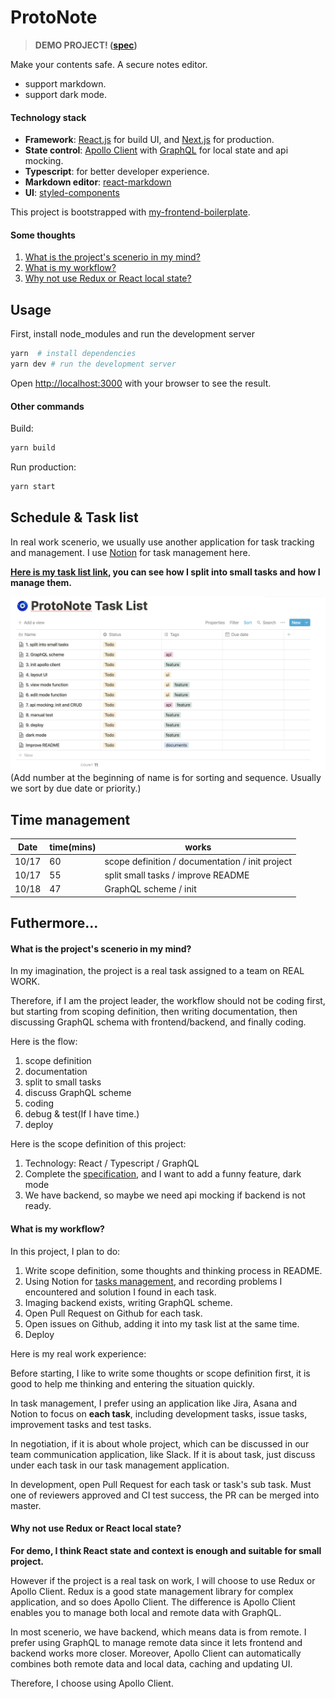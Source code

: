 # ProtoNote

> **DEMO PROJECT! ([spec](https://gist.github.com/mmso/9097e36918084fa8ab3b0bb823327201))**

Make your contents safe. A secure notes editor.
- support markdown.
- support dark mode.


#### Technology stack
- **Framework**: [React.js](https://reactjs.org) for build UI, and [Next.js](https://nextjs.org) for production.
- **State control**: [Apollo Client](https://www.apollographql.com/docs/react/)  with [GraphQL](https://graphql.org) for local state and api mocking.
- **Typescript**: for better developer experience.
- **Markdown editor**: [react-markdown](https://github.com/remarkjs/react-markdown)
- **UI**: [styled-components](https://styled-components.com)

This project is bootstrapped with [my-frontend-boilerplate](https://github.com/TseHang/frontend-boilerplate).


#### Some thoughts
1. [What is the project's scenerio in my mind?](#what-is-the-projects-scenerio-in-my-mind)
2. [What is my workflow?](#what-is-my-workflow)
3. [Why not use Redux or React local state?](#why-not-use-redux-or-react-local-state)

## Usage

First, install node_modules and run the development server

```bash
yarn  # install dependencies
yarn dev # run the development server
```

Open [http://localhost:3000](http://localhost:3000) with your browser to see the result.


#### Other commands

Build:
```bash
yarn build
```

Run production:
```bash
yarn start
```



## Schedule & Task list
In real work scenerio, we usually use another application for task tracking and management. I use [Notion](https://www.notion.so/product) for task management here.

**[Here is my task list link](https://www.notion.so/mengtse/aeee76b7f9fc4d53af217610231d9bec?v=aa9a7efe74a643dcbe0e000dcad9253e), you can see how I split into small tasks and how I manage them.**

![preview](./resources/taskList.png)
(Add number at the beginning of name is for sorting and sequence. Usually we sort by due date or priority.)



## Time management
| Date | time(mins) | works |
| ---- | ---- | --- |
| 10/17 | 60 | scope definition / documentation / init project |
| 10/17 | 55 | split small tasks / improve README |
| 10/18 | 47 | GraphQL scheme / init |


## Futhermore...

#### What is the project's scenerio in my mind?
In my imagination, the project is a real task assigned to a team on REAL WORK.

Therefore, if I am the project leader, the workflow should not be coding first, but starting from scoping definition, then writing documentation, then discussing GraphQL schema with frontend/backend, and finally coding.

Here is the flow:
1. scope definition
2. documentation
3. split to small tasks
3. discuss GraphQL scheme
4. coding
5. debug & test(If I have time.)
6. deploy

Here is the scope definition of this project:
1. Technology: React / Typescript / GraphQL
2. Complete the [specification](https://gist.github.com/mmso/9097e36918084fa8ab3b0bb823327201), and I want to add a funny feature, dark mode
3. We have backend, so maybe we need api mocking if backend is not ready.

#### What is my workflow?
In this project, I plan to do:
1. Write scope definition, some thoughts and thinking process in README.
2. Using Notion for [tasks management](https://www.notion.so/mengtse/aeee76b7f9fc4d53af217610231d9bec?v=aa9a7efe74a643dcbe0e000dcad9253e), and recording problems I encountered and solution I found in each task.
3. Imaging backend exists, writing GraphQL scheme.
4. Open Pull Request on Github for each task.
5. Open issues on Github, adding it into my task list at the same time.
6. Deploy

Here is my real work experience:

Before starting, I like to write some thoughts or scope definition first, it is good to help me thinking and entering the situation quickly.

In task management, I prefer using an application like Jira, Asana and Notion to focus on **each task**, including development tasks, issue tasks, improvement tasks and test tasks.

In negotiation, if it is about whole project, which can be discussed in our team communication application, like Slack. If it is about task, just discuss under each task in our task management application.

In development, open Pull Request for each task or task's sub task. Must one of reviewers approved and CI test success, the PR can be merged into master.


#### Why not use Redux or React local state?
**For demo, I think React state and context is enough and suitable for small project.**

However if the project is a real task on work, I will choose to use Redux or Apollo Client. Redux is a good state management library for complex application, and so does Apollo Client. The difference is Apollo Client enables you to manage both local and remote data with GraphQL.

In most scenerio, we have backend, which means data is from remote. I prefer using GraphQL to manage remote data since it lets frontend and backend works more closer. Moreover, Apollo Client can automatically combines both remote data and local data, caching and updating UI.

Therefore, I choose using Apollo Client.